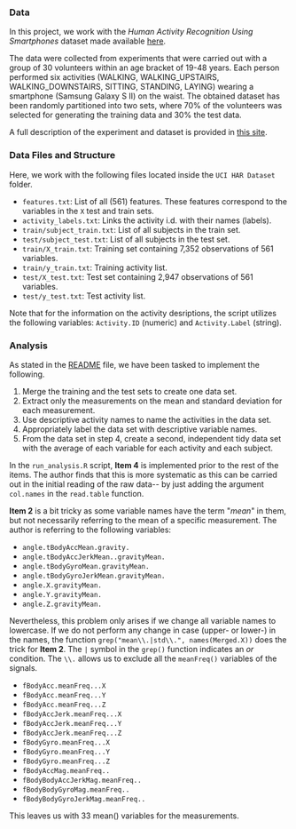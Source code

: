 ### Data 
In this project, we work with the *Human Activity Recognition Using Smartphones* dataset made available [here](
https://d396qusza40orc.cloudfront.net/getdata%2Fprojectfiles%2FUCI%20HAR%20Dataset.zip).

The data were collected from experiments that were carried out with a group of 30 volunteers within an age bracket of 19-48 years. Each person performed six activities (WALKING, WALKING_UPSTAIRS, WALKING_DOWNSTAIRS, SITTING, STANDING, LAYING) wearing a smartphone (Samsung Galaxy S II) on the waist. The obtained dataset has been randomly partitioned into two sets, where 70% of the volunteers was selected for generating the training data and 30% the test data. 

A full description of the experiment and dataset is provided in [this site](http://archive.ics.uci.edu/ml/datasets/Human+Activity+Recognition+Using+Smartphones).
 
### Data Files and Structure
Here, we work with the following files located inside the `UCI HAR Dataset` folder.
- `features.txt`: List of all (561) features. These features correspond to the variables in the `X` test and train sets.
- `activity_labels.txt`: Links the activity i.d. with their names (labels).
- `train/subject_train.txt`: List of all subjects in the train set.
- `test/subject_test.txt`: List of all subjects in the test set.
- `train/X_train.txt`: Training set containing 7,352 observations of 561 variables.
- `train/y_train.txt`: Training activity list.
- `test/X_test.txt`: Test set containing 2,947 observations of 561 variables.
- `test/y_test.txt`: Test activity list.

Note that for the information on the activity desriptions, the script utilizes the following variables: `Activity.ID` (numeric) and `Activity.Label` (string).

### Analysis

As stated in the [README](https://github.com/PilotGtec/Getting-and-Cleaning-Data-Project-1/blob/master/README.md) file, we have been tasked to implement the following.

1. Merge the training and the test sets to create one data set.
2. Extract only the measurements on the mean and standard deviation for each measurement.
3. Use descriptive activity names to name the activities in the data set.
4. Appropriately label the data set with descriptive variable names.
5. From the data set in step 4, create a second, independent tidy data set with the average of each variable for each activity and each subject.

In the `run_analysis.R` script, **Item 4** is implemented prior to the rest of the items. The author finds that this is more systematic as this can be carried out in the initial reading of the raw data-- by just adding the argument `col.names` in the `read.table` function.

**Item 2** is a bit tricky as some variable names have the term "*mean*" in them, but not necessarily referring to the mean of a specific measurement. The author is referring to the following variables:

- `angle.tBodyAccMean.gravity.`        
- `angle.tBodyAccJerkMean..gravityMean.`
- `angle.tBodyGyroMean.gravityMean.` 
- `angle.tBodyGyroJerkMean.gravityMean.`
- `angle.X.gravityMean.` 
- `angle.Y.gravityMean.`                
- `angle.Z.gravityMean.`    

Nevertheless, this problem only arises if we change all variable names to lowercase. If we do not perform any change in case (upper- or lower-) in the names, the function `grep("mean\\.|std\\.", names(Merged.X))` does the trick for **Item 2**. The `|` symbol in the `grep()` function indicates an *or* condition. The `\\.` allows us to exclude all the `meanFreq()` variables of the signals.

- `fBodyAcc.meanFreq...X`           
- `fBodyAcc.meanFreq...Y`           
- `fBodyAcc.meanFreq...Z`          
- `fBodyAccJerk.meanFreq...X`      
- `fBodyAccJerk.meanFreq...Y`       
- `fBodyAccJerk.meanFreq...Z`      
- `fBodyGyro.meanFreq...X`          
- `fBodyGyro.meanFreq...Y`          
- `fBodyGyro.meanFreq...Z`         
- `fBodyAccMag.meanFreq..`          
- `fBodyBodyAccJerkMag.meanFreq..`  
- `fBodyBodyGyroMag.meanFreq..`    
- `fBodyBodyGyroJerkMag.meanFreq..`

This leaves us with 33 mean() variables for the measurements.
